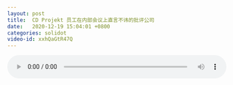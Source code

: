 ```yaml
---
layout: post
title:  CD Projekt 员工在内部会议上直言不讳的批评公司
date:   2020-12-19 15:04:01 +0800
categories: solidot
video-id: xxhQaGtR47Q
---
```


<audio src="/assets/4b391f7fcea604e62c9f3765c902a708.mp3" style="width: 100%;" controls></audio>

